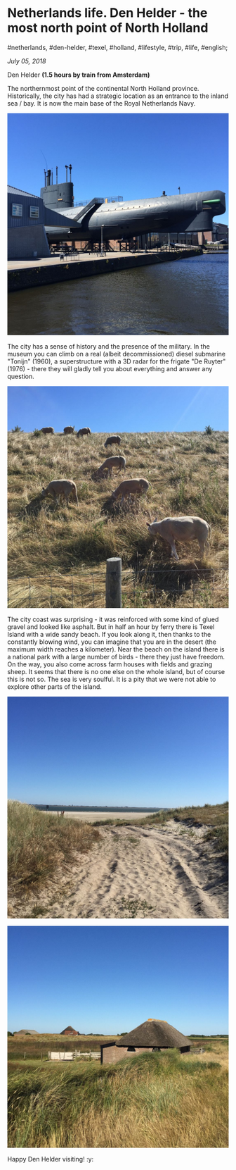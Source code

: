 # Netherlands life. Den Helder - the most north point of North Holland

#netherlands, #den-helder, #texel, #holland, #lifestyle, #trip, #life, #english;

_July 05, 2018_

Den Helder **(1.5 hours by train from Amsterdam)**

The northernmost point of the continental North Holland province. Historically, the city has had a strategic location as an entrance to the inland sea / bay. It is now the main base of the Royal Netherlands Navy.

![Den Helder submarine](/images/netherlands-life-den-helder-the-most-north-point-of-north-holland/1.jpg "Den Helder submarine")

The city has a sense of history and the presence of the military. In the museum you can climb on a real (albeit decommissioned) diesel submarine "Tonijn" (1960), a superstructure with a 3D radar for the frigate "De Ruyter" (1976) - there they will gladly tell you about everything and answer any question.

![Den Helder sheeps](/images/netherlands-life-den-helder-the-most-north-point-of-north-holland/2.jpg "Den Helder sheeps")

The city coast was surprising - it was reinforced with some kind of glued gravel and looked like asphalt. But in half an hour by ferry there is Texel Island with a wide sandy beach. If you look along it, then thanks to the constantly blowing wind, you can imagine that you are in the desert (the maximum width reaches a kilometer). Near the beach on the island there is a national park with a large number of birds - there they just have freedom. On the way, you also come across farm houses with fields and grazing sheep. It seems that there is no one else on the whole island, but of course this is not so. The sea is very soulful. It is a pity that we were not able to explore other parts of the island.

![Den Helder road to beach](/images/netherlands-life-den-helder-the-most-north-point-of-north-holland/3.jpg "Den Helder road to beach")

![Den Helder house](/images/netherlands-life-den-helder-the-most-north-point-of-north-holland/4.jpg "Den Helder house")

Happy Den Helder visiting! :y:
